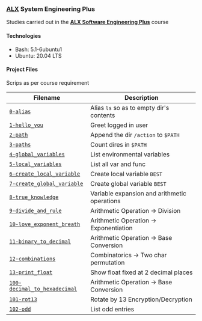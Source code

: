 ### [ALX](https://www.alxafrica.com/) System Engineering Plus

Studies carried out in the **[ALX Software Engineering Plus](https://www.alxafrica.com/software-engineering-plus/)** course

#### Technologies

* Bash:     5.1-6ubuntu1
* Ubuntu:   20.04 LTS

#### Project Files

Scrips as per course requirement

| Filename | Description |
| -------- | ----------- |
| [`0-alias`](0-alias) | Alias `ls` so as to empty dir's contents |
| [`1-hello_you`](1-hello_you) | Greet logged in user |
| [`2-path`](2-path) | Append the dir `/action` to `$PATH` |
| [`3-paths`](3-paths) | Count dires in `$PATH` |
| [`4-global_variables`](4-global_variables) | List environmental variables |
| [`5-local_variables`](5-local_variables) | List all var and func |
| [`6-create_local_variable`](6-create_local_variable) | Create local variable `BEST` |
| [`7-create_global_variable`](6-create_global_variable) | Create global variable `BEST` |
| [`8-true_knowledge`](8-true_knowledge) | Variable expansion and arithmetic operations |
| [`9-divide_and_rule`](9-divide_and_rule) | Arithmetic Operation -> Division |
| [`10-love_exponent_breath`](10-love_exponent_breath) | Arithmetic Operation -> Exponentiation |
| [`11-binary_to_decimal`](11-binary_to_decimal) | Arithmetic Operation -> Base Conversion |
| [`12-combinations`](12-combinations) | Combinatorics -> Two char permutation |
| [`13-print_float`](13-print_float) | Show float fixed at 2 decimal places |
| [`100-decimal_to_hexadecimal`](100-decimal_to_hexadecimal) | Arithmetic Operation -> Base Conversion |
| [`101-rot13`](101-rot13) | Rotate by 13 Encryption/Decryption |
| [`102-odd`](102-odd) | List odd entries |
